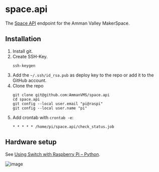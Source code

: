 # space.api
The [Space API](https://spaceapi.io/) endpoint for the Amman Valley MakerSpace.

## Installation

1. Install git.
2. Create SSH-Key. 
    ```
    ssh-keygen
    ```
3. Add the `~/.ssh/id_rsa.pub` as deploy key to the repo or add it to the GitHub account.
4. Clone the repo
    ```
    git clone git@github.com:AmmanVMS/space.api
    cd space.api
    git config --local user.email "pi@raspi"
    git config --local user.name "pi"
    ```
5. Add crontab with `crontab -e`:
    ```
    * * * * * /home/pi/space.api/check_status.job
    ```

## Hardware setup

See [Using Switch with Raspberry Pi – Python](https://electrosome.com/using-switch-raspberry-pi/).

![image](https://user-images.githubusercontent.com/564768/179254745-3d816c42-57bd-415f-a971-402d4f052f74.png)
